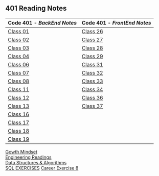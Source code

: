 <h2 style=“display:block;
           margin-left: auto;
           margin-right:auto;
           text-align: center;“>
  401 Reading Notes</h2> 
  
 **Code 401** - *BackEnd Notes* |  **Code 401** - *FrontEnd Notes*
------------ | -------------
[Class 01](https://github.com/TraceDugar/reading-notes/blob/main/401/Notes/Class1.md) | [Class 26](https://github.com/TraceDugar/reading-notes/blob/main/401/Notes/class26.md)
[Class 02](https://github.com/TraceDugar/reading-notes/blob/main/401/Notes/Class2.md) | [Class 27](https://github.com/TraceDugar/reading-notes/blob/main/401/Notes/class27.md) 
[Class 03](https://github.com/TraceDugar/reading-notes/blob/main/401/Notes/class3.md) | [Class 28](https://github.com/TraceDugar/reading-notes/blob/main/401/Notes/class28.md)
[Class 04](https://github.com/TraceDugar/reading-notes/blob/main/401/Notes/class4.md) | [Class 29](https://github.com/TraceDugar/reading-notes/blob/main/401/Notes/class29.md)
[Class 06](https://github.com/TraceDugar/reading-notes/blob/main/401/Notes/class6.md) | [Class 31](https://github.com/TraceDugar/reading-notes/blob/main/401/Notes/class31.md)
[Class 07](https://github.com/TraceDugar/reading-notes/blob/main/401/Notes/class07.md) | [Class 32](https://github.com/TraceDugar/reading-notes/blob/main/401/Notes/class32.md)
[Class 08](https://github.com/TraceDugar/reading-notes/blob/main/401/Notes/class08.md) | [Class 33](https://github.com/TraceDugar/reading-notes/blob/main/401/Notes/class33.md)
[Class 11](https://github.com/TraceDugar/reading-notes/blob/main/401/Notes/class11.md) | [Class 34](https://github.com/TraceDugar/reading-notes/blob/main/401/Notes/class34.md)
[Class 12](https://github.com/TraceDugar/reading-notes/blob/main/401/Notes/class12.md) | [Class 36](https://github.com/TraceDugar/reading-notes/blob/main/401/Notes/class36.md)
[Class 13](https://github.com/TraceDugar/reading-notes/blob/main/401/Notes/class13.md) | [Class 37](https://github.com/TraceDugar/reading-notes/blob/main/401/Notes/class37.md)
[Class 16](https://github.com/TraceDugar/reading-notes/blob/main/401/Notes/class16.md) | []() 
[Class 17](https://github.com/TraceDugar/reading-notes/blob/main/401/Notes/class17.md) | []()
[Class 18](https://github.com/TraceDugar/reading-notes/blob/main/401/Notes/class18.md) | []()
[Class 19](https://github.com/TraceDugar/reading-notes/blob/main/401/Notes/class19.md) | []()



[Gowth Mindset](https://github.com/TraceDugar/reading-notes/blob/main/401/Notes/Growth_Mindset.md) <br>
[Engineering Readings](https://github.com/TraceDugar/reading-notes/blob/main/401/Notes/Engineeringreadings.md) <br>
[Data Structures & Algorithms](https://github.com/TraceDugar/reading-notes/blob/main/401/Notes/DataStructures_Algorithms.md) <br>
[SQL EXERCISES](https://github.com/TraceDugar/reading-notes/blob/main/401/Notes/SQL.md)
[Career Exercise 8]()
